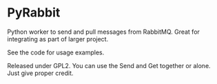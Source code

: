 # PyRabbit
Python worker to send and pull messages from RabbitMQ. Great for integrating as part of larger project.

See the code for usage examples.


Released under GPL2.
You can use the Send and Get together or alone.
Just give proper credit.
